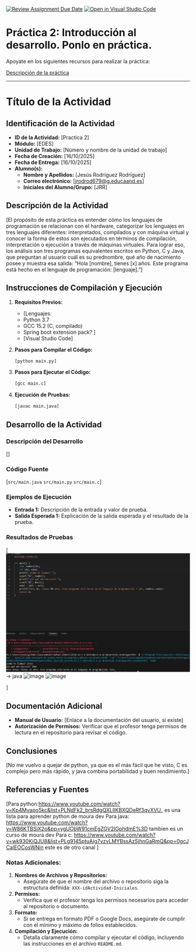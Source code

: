 [![Review Assignment Due Date](https://classroom.github.com/assets/deadline-readme-button-22041afd0340ce965d47ae6ef1cefeee28c7c493a6346c4f15d667ab976d596c.svg)](https://classroom.github.com/a/F4zkDqTW)
[![Open in Visual Studio Code](https://classroom.github.com/assets/open-in-vscode-2e0aaae1b6195c2367325f4f02e2d04e9abb55f0b24a779b69b11b9e10269abc.svg)](https://classroom.github.com/online_ide?assignment_repo_id=21094883&assignment_repo_type=AssignmentRepo)
# Práctica 2: Introducción al desarrollo. Ponlo en práctica.

Apoyate en los siguientes recursos para realizar la práctica:

[Descripción de la práctica](https://revilofe.github.io/section3/u01/practica/EDES-U1.-Practica011/)


---

# Título de la Actividad

## Identificación de la Actividad
- **ID de la Actividad:** [Practica 2]
- **Módulo:** [EDES]
- **Unidad de Trabajo:** [Número y nombre de la unidad de trabajo]
- **Fecha de Creación:** [16/10/2025]
- **Fecha de Entrega:** [16/10/2025]
- **Alumno(s):** 
  - **Nombre y Apellidos:** [Jesús Rodríguez Rodríguez]
  - **Correo electrónico:** [jrodrod679@g.educaand.es]
  - **Iniciales del Alumno/Grupo:** [JRR]

## Descripción de la Actividad
[El propósito de esta práctica es entender cómo los lenguajes de programación se relacionan con el hardware, categorizar los lenguajes en tres lenguajes diferentes: interpretados, compilados y con máquina virtual y conocer la forma de estos son ejecutados en términos de compilación, interpretación o ejecución a través de máquinas virtuales. Para lograr eso, los análisis son tres programas equivalentes escritos en Python, C y Java, que preguntan al usuario cuál es su prednombre, qué año de nacimiento posee y muestra esa salida:
“Hola [nombre], tienes [x] años. Este programa está hecho en el lenguaje de programación: [lenguaje].”]

## Instrucciones de Compilación y Ejecución
1. **Requisitos Previos:**
   - [Lenguajes:
   - Python 3.7
   - GCC 15.2 (C, compilado)
   - Spring boot extension pack?
   ]
   - [Visual Studio Code]

2. **Pasos para Compilar el Código:**
   ```bash
   [python main.py]
   ```

3. **Pasos para Ejecutar el Código:**
   ```bash
   [gcc main.c]
   ```

4. **Ejecución de Pruebas:**
   ```bash
   [javac main.java]
   ```

## Desarrollo de la Actividad
### Descripción del Desarrollo
[]

### Código Fuente
[`src/main.java`
`src/main.py`
`src/main.c`]

### Ejemplos de Ejecución
- **Entrada 1:** Descripción de la entrada y valor de prueba.
- **Salida Esperada 1:** Explicación de la salida esperada y el resultado de la prueba.

### Resultados de Pruebas
[![alt text](image-1.png)-> java
<img width="1174" height="423" alt="image" src="https://github.com/user-attachments/assets/1c573626-1475-4027-aa7e-5baf64e09931" />
<img width="1185" height="324" alt="image" src="https://github.com/user-attachments/assets/01c94c5c-fc76-4efd-ac91-96cb19dc5556" />


]

## Documentación Adicional
- **Manual de Usuario:** [Enlace a la documentación del usuario, si existe]
- **Autorización de Permisos:** Verificar que el profesor tenga permisos de lectura en el repositorio para revisar el código.

## Conclusiones
[No me vuelvo a quejar de python, ya que es el más fácil que he visto, C es complejo pero más rápido, y java combina portabilidad y buen rendimiento.]

## Referencias y Fuentes
[Para python:https://www.youtube.com/watch?v=Kp4Mvapo5kc&list=PLNdFk2_brsRdgQXLIlKBXQDeRf3qvXVU_ es una lista para aprender python de moura dev
Para  java: https://www.youtube.com/watch?v=W86KTBSiX2o&pp=ygUObW91cmEgZGV2IGphdmE%3D tambien es un curso de moura dev
Para c:  https://www.youtube.com/watch?v=wk930KiQJU8&list=PLg9145ptuAig7vzvLMYBssAzSjhnGaRmQ&pp=0gcJCaIEOCosWNin este es de otro canal ]

### Notas Adicionales:
1. **Nombres de Archivos y Repositorios:**
   - Asegúrate de que el nombre del archivo o repositorio siga la estructura definida: `XXX-idActividad-Iniciales`.
2. **Permisos:**
   - Verifica que el profesor tenga los permisos necesarios para acceder al repositorio o documento.
3. **Formato:**
   - Si se entrega en formato PDF o Google Docs, asegúrate de cumplir con el mínimo y máximo de folios establecidos.
4. **Compilación y Ejecución:**
   - Detalla claramente cómo compilar y ejecutar el código, incluyendo las instrucciones en el archivo `README.md`.
